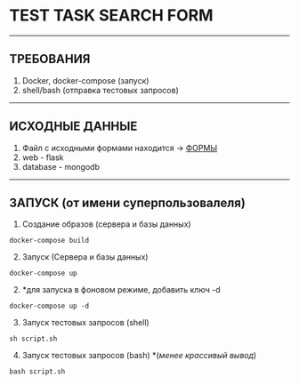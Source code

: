 # TEST TASK SEARCH FORM

---
## ТРЕБОВАНИЯ 
1. Docker, docker-compose (запуск)
2. shell/bash (отправка тестовых запросов)

---

## ИСХОДНЫЕ ДАННЫЕ
1. Файл с исходными формами находится -> [ФОРМЫ](https://github.com/alex-s2222/TestPostForm/blob/main/backend/db/inition.py)
2. web - flask
3. database - mongodb
---

## ЗАПУСК (от имени суперпользовалеля)
1. Создание образов (сервера и базы данных)
```
docker-compose build
```

2. Запуск (Сервера и базы данных) <br>

```
docker-compose up
```
2.  *для запуска в фоновом режиме, добавить ключ -d
```
docker-compose up -d
```
3. Запуск тестовых запросов (shell)
```
sh script.sh 
```
4. Запуск тестовых запросов (bash) *(*менее крассивый вывод*)
```
bash script.sh 
```

